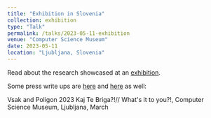 ```yaml
---
title: "Exhibition in Slovenia"
collection: exhibition
type: "Talk"
permalink: /talks/2023-05-11-exhibition
venue: "Computer Science Museum"
date: 2023-05-11
location: "Ljubljana, Slovenia"
---
```


Read about the research showcased at an [exhibition](https://vsak.si/spored/kaj-te-briga-razstava-o-mladih-zasebnosti-in-zaupanju-v-sloveniji/). 

Some press write ups are [here](https://365.rtvslo.si/arhiv/infodrom/174952359) and [here](https://www.dnevnik.si/1043023735/lokalno/ljubljana/mladi-si-zelijo-vecje-zascite-na-spletu) as well:

Vsak and Poligon 2023 Kaj Te Briga?!// What's it to you?!,  Computer Science Museum, Ljubljana, March
